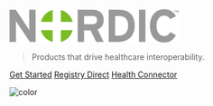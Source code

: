 ![logo](/_media/logo.png)

>Products that drive healthcare interoperability.

[Get Started](introduction.md)
[Registry Direct](rd-overview.md)
[Health Connector](hdc-overview.md)

<!--  Background color  -->
![color](#f0f0f0)